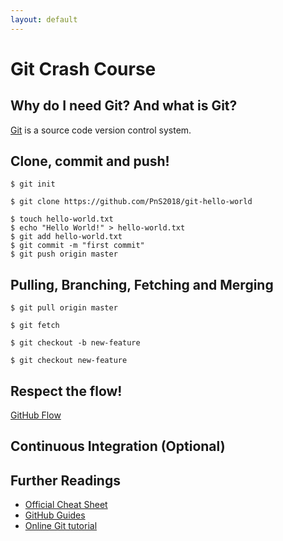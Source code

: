 ```yaml
---
layout: default
---
```


# Git Crash Course

## Why do I need Git? And what is Git?

[Git](https://git-scm.com/) is a source code version control system.

## Clone, commit and push!

```
$ git init
```

```
$ git clone https://github.com/PnS2018/git-hello-world
```

```
$ touch hello-world.txt
$ echo "Hello World!" > hello-world.txt
$ git add hello-world.txt
$ git commit -m "first commit"
$ git push origin master
```

## Pulling, Branching, Fetching and Merging

```
$ git pull origin master
```

```
$ git fetch
```

```
$ git checkout -b new-feature
```

```
$ git checkout new-feature
```

## Respect the flow!

[GitHub Flow](https://guides.github.com/introduction/flow/) 

## Continuous Integration (Optional)

## Further Readings

+ [Official Cheat Sheet](https://services.github.com/on-demand/downloads/github-git-cheat-sheet.pdf)
+ [GitHub Guides](https://guides.github.com/)
+ [Online Git tutorial](https://try.github.io/)
